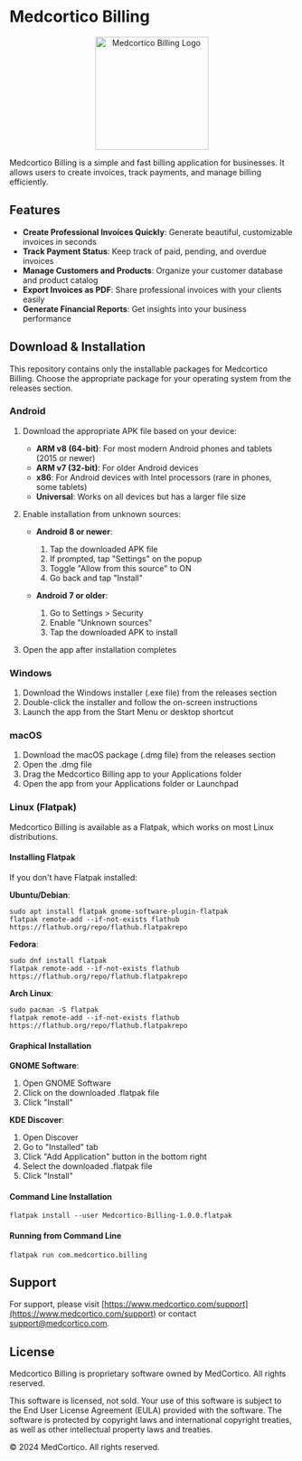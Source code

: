 # Medcortico Billing

<p align="center">
  <img src="MedcorticoBilling.png" alt="Medcortico Billing Logo" width="200"/>
</p>

Medcortico Billing is a simple and fast billing application for businesses. It allows users to create invoices, track payments, and manage billing efficiently.

## Features

- **Create Professional Invoices Quickly**: Generate beautiful, customizable invoices in seconds
- **Track Payment Status**: Keep track of paid, pending, and overdue invoices
- **Manage Customers and Products**: Organize your customer database and product catalog
- **Export Invoices as PDF**: Share professional invoices with your clients easily
- **Generate Financial Reports**: Get insights into your business performance

## Download & Installation

This repository contains only the installable packages for Medcortico Billing. Choose the appropriate package for your operating system from the releases section.

### Android

1. Download the appropriate APK file based on your device:
   - **ARM v8 (64-bit)**: For most modern Android phones and tablets (2015 or newer)
   - **ARM v7 (32-bit)**: For older Android devices
   - **x86**: For Android devices with Intel processors (rare in phones, some tablets)
   - **Universal**: Works on all devices but has a larger file size

2. Enable installation from unknown sources:
   - **Android 8 or newer**:
     1. Tap the downloaded APK file
     2. If prompted, tap "Settings" on the popup
     3. Toggle "Allow from this source" to ON
     4. Go back and tap "Install"
   
   - **Android 7 or older**:
     1. Go to Settings > Security
     2. Enable "Unknown sources"
     3. Tap the downloaded APK to install

3. Open the app after installation completes


### Windows

1. Download the Windows installer (.exe file) from the releases section
2. Double-click the installer and follow the on-screen instructions
3. Launch the app from the Start Menu or desktop shortcut

### macOS

1. Download the macOS package (.dmg file) from the releases section
2. Open the .dmg file
3. Drag the Medcortico Billing app to your Applications folder
4. Open the app from your Applications folder or Launchpad

### Linux (Flatpak)

Medcortico Billing is available as a Flatpak, which works on most Linux distributions.

#### Installing Flatpak

If you don't have Flatpak installed:

**Ubuntu/Debian**:
```
sudo apt install flatpak gnome-software-plugin-flatpak
flatpak remote-add --if-not-exists flathub https://flathub.org/repo/flathub.flatpakrepo
```

**Fedora**:
```
sudo dnf install flatpak
flatpak remote-add --if-not-exists flathub https://flathub.org/repo/flathub.flatpakrepo
```

**Arch Linux**:
```
sudo pacman -S flatpak
flatpak remote-add --if-not-exists flathub https://flathub.org/repo/flathub.flatpakrepo
```

#### Graphical Installation

**GNOME Software**:
1. Open GNOME Software
2. Click on the downloaded .flatpak file
3. Click "Install"

**KDE Discover**:
1. Open Discover
2. Go to "Installed" tab
3. Click "Add Application" button in the bottom right
4. Select the downloaded .flatpak file
5. Click "Install"

#### Command Line Installation

```
flatpak install --user Medcortico-Billing-1.0.0.flatpak
```

#### Running from Command Line

```
flatpak run com.medcortico.billing
```

## Support

For support, please visit [https://www.medcortico.com/support](https://www.medcortico.com/support) or contact support@medcortico.com.

## License

Medcortico Billing is proprietary software owned by MedCortico. All rights reserved.

This software is licensed, not sold. Your use of this software is subject to the End User License Agreement (EULA) provided with the software. The software is protected by copyright laws and international copyright treaties, as well as other intellectual property laws and treaties.

© 2024 MedCortico. All rights reserved.
